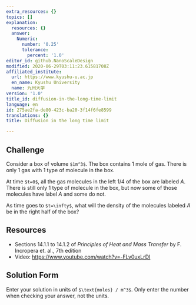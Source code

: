 ```yaml
---
extra_resources: {}
topics: []
explanation:
  resources: {}
  answer:
    Numeric:
      number: '0.25'
      tolerance:
        percent: '1.0'
editor_id: github.NanoScaleDesign
modified: 2020-06-29T03:11:23.61581708Z
affiliated_institute:
  url: https://www.kyushu-u.ac.jp
  en_name: Kyushu University
  name: 九州大学
version: '1.0'
title_id: diffusion-in-the-long-time-limit
language: en
id: 275ae2fa-de80-423c-ba20-3f14f6fe8599
translations: {}
title: Diffusion in the long time limit

---
```


## Challenge
Consider a box of volume `$1m^3$`. The box contains 1 mole of gas. There is only 1 gas with 1 type of molecule in the box.

At time `$t=0$`, all the gas molecules in the left 1/4 of the box are labeled *A*. There is still only 1 type of molecule in the box, but now some of those molecules have label *A* and some do not.

As time goes to `$t=\infty$`, what will the density of the molecules labeled *A* be in the right half of the box?

## Resources

- Sections 14.1.1 to 14.1.2 of *Principles of Heat and Mass Transfer* by F. Incropera et. al., 7th edition
- Video: https://www.youtube.com/watch?v=-FLv0uxLrDI

## Solution Form
Enter your solution in units of `$\text{moles} / m^3$`.
Only enter the number when checking your answer, not the units.
